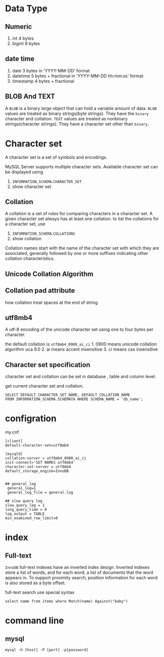 # Data Type

## Numeric

1. int      4 bytes     
2. bigint   8 bytes

## date time
1. date             3 bytes     in 'YYYY-MM-DD' format
2. datetime         5 bytes + fractional     in 'YYYY-MM-DD hh:mm:ss' format
3. timestamp        4 bytes + fractional

## BLOB And TEXT
A `BLOB` is a binary large object that can hold a variable amount of data.
`BLOB` values are treated as binary strings(byte strings). They have the `binary` character and collation.
`TEXT` values are treated as nonbinary strings(character strings). They have a character set other than `binary`.



# Character set
A character set is a set of symbols and encodings.


MySQL Server supports multiple character sets. Available character set can be displayed using 
1. `INFORMATION_SCHEMA`.`CHARACTER_SET`
2. show character set


## Collation
A collation is a set of rules for comparing characters in a character set.
A given character set always has at least one collation. to list the collations for a character set, use 
1. `INFORMATION_SCHEMA`.`COLLATIONS`
2. show collation

Collation names start with the name of the character set with which they are associated, generally followed by one or more suffixes indicating other collation characteristics.

## Unicode Collation Algorithm

## Collation pad attribute
how collation treat spaces at the end of string

## utf8mb4 
A utf-8 encoding of the unicode character set using one to four bytes per character.

the default collation is `utf8mb4_0900_ai_ci`
    1. 0900 means unicode collation algorithm uca 9.0
    2. ai means accent insensitive
    3. ci means cas insensitive

## Character set specification
character set and collation can be set in database , table and column level.

get current character set and collation.
```
SELECT DEFAULT_CHARACTER_SET_NAME, DEFAULT_COLLATION_NAME
FROM INFORMATION_SCHEMA.SCHEMATA WHERE SCHEMA_NAME = 'db_name';
```


# configration

my.cnf
```
[client]
default-character-set=utf8mb4

[mysqld]
collation-server = utf8mb4_0900_ai_ci
init-connect='SET NAMES utf8mb4'
character-set-server = utf8mb4
default_storage_engine=InnoDB


## general_log
 general_log=1
 general_log_file = general.log

## slow query log
slow_query_log = 1
long_query_time = 0
log_output = TABLE
min_examined_row_limit=0    
```

# index

## Full-text

`InnoDB` full-text indexes have an inverted index design. Inverted indexes store a list of words, and for each word, a list of documents that the word appears in. To support proximity search, position information for each word is also stored as a byte offset.

full-text search use special syntax 
```
select name from items where Match(name) Against("baby")
```



# command line

## mysql

```
mysql -h [host] -P [port] -p[password]
```




